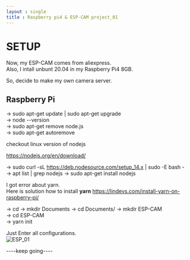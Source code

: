```yaml
---
layout : single
title : Raspberry pi4 & ESP-CAM project_01
---
```


# SETUP

Now, my ESP-CAM comes from aliexpress.  
Also, I intall unbunt 20.04 in my Raspberry Pi4 8GB.  
  
So, decide to make my own camera server.  


## Raspberry Pi  
-> sudo apt-get update | sudo apt-get upgrade <br>
-> node --version <br>
-> sudo apt-get remove node.js <br>
-> sudo apt-get autoremove <br>
  
  
checkout linux version of nodejs  
  
<https://nodejs.org/en/download/>  
 
-> sudo curl -sL https://deb.nodesource.com/setup_14.x | sudo -E bash -  
-> apt list | grep nodejs
-> sudo apt-get install nodejs  
  
I got error about yarn.  
Here is solution how to install **yarn**
<https://lindevs.com/install-yarn-on-raspberry-pi/>  
  
-> cd
-> mkdir Documents
-> cd Documents/
-> mkdir ESP-CAM  
-> cd ESP-CAM  
-> yarn init  
   
   
 Just Enter all configurations.  
![ESP_01](https://user-images.githubusercontent.com/32934089/131688614-474dddbe-fa46-4913-ab68-9adfa7dacf3d.JPG)


----keep going----
